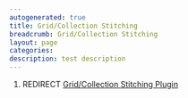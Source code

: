 ```yaml
---
autogenerated: true
title: Grid/Collection Stitching
breadcrumb: Grid/Collection Stitching
layout: page
categories: 
description: test description
---
```


1.  REDIRECT [Grid/Collection Stitching Plugin](Grid_Collection_Stitching_Plugin)

